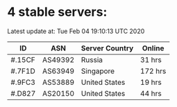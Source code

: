 # 4 stable servers:

Latest update at: Tue Feb 04 19:10:13 UTC 2020

| ID | ASN | Server Country | Online |
| -- | --- | -------------- | ------ |
| #.15CF | AS49392 | Russia | 31 hrs |
| #.7F1D | AS63949 | Singapore | 172 hrs |
| #.9FC3 | AS53889 | United States | 19 hrs |
| #.D827 | AS20150 | United States | 44 hrs |

